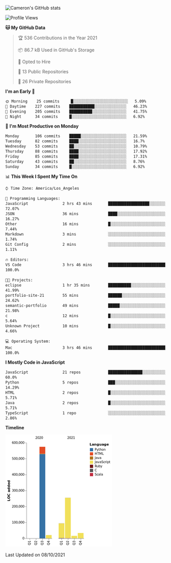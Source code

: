 ![Cameron's GitHub stats](https://github-readme-stats.vercel.app/api?username=gouldcs&show_icons=true&theme=great-gatsby&show_icons=true&count_private=true)


<!--START_SECTION:waka-->
![Profile Views](http://img.shields.io/badge/Profile%20Views-2-blue)

**🐱 My GitHub Data** 

> 🏆 536 Contributions in the Year 2021
 > 
> 📦 86.7 kB Used in GitHub's Storage 
 > 
> 💼 Opted to Hire
 > 
> 📜 13 Public Repositories 
 > 
> 🔑 26 Private Repositories  
 > 
**I'm an Early 🐤** 

```text
🌞 Morning    25 commits     █░░░░░░░░░░░░░░░░░░░░░░░░   5.09% 
🌆 Daytime    227 commits    ███████████░░░░░░░░░░░░░░   46.23% 
🌃 Evening    205 commits    ██████████░░░░░░░░░░░░░░░   41.75% 
🌙 Night      34 commits     █░░░░░░░░░░░░░░░░░░░░░░░░   6.92%

```
📅 **I'm Most Productive on Monday** 

```text
Monday       106 commits    █████░░░░░░░░░░░░░░░░░░░░   21.59% 
Tuesday      82 commits     ████░░░░░░░░░░░░░░░░░░░░░   16.7% 
Wednesday    53 commits     ██░░░░░░░░░░░░░░░░░░░░░░░   10.79% 
Thursday     88 commits     ████░░░░░░░░░░░░░░░░░░░░░   17.92% 
Friday       85 commits     ████░░░░░░░░░░░░░░░░░░░░░   17.31% 
Saturday     43 commits     ██░░░░░░░░░░░░░░░░░░░░░░░   8.76% 
Sunday       34 commits     █░░░░░░░░░░░░░░░░░░░░░░░░   6.92%

```


📊 **This Week I Spent My Time On** 

```text
⌚︎ Time Zone: America/Los_Angeles

💬 Programming Languages: 
JavaScript               2 hrs 43 mins       ██████████████████░░░░░░░   72.07% 
JSON                     36 mins             ████░░░░░░░░░░░░░░░░░░░░░   16.27% 
Other                    16 mins             █░░░░░░░░░░░░░░░░░░░░░░░░   7.44% 
Markdown                 3 mins              ░░░░░░░░░░░░░░░░░░░░░░░░░   1.74% 
Git Config               2 mins              ░░░░░░░░░░░░░░░░░░░░░░░░░   1.11%

🔥 Editors: 
VS Code                  3 hrs 46 mins       █████████████████████████   100.0%

🐱‍💻 Projects: 
eclipse                  1 hr 35 mins        ██████████░░░░░░░░░░░░░░░   41.99% 
portfolio-site-21        55 mins             ██████░░░░░░░░░░░░░░░░░░░   24.62% 
semantic-portfolio       49 mins             █████░░░░░░░░░░░░░░░░░░░░   21.98% 
c                        12 mins             █░░░░░░░░░░░░░░░░░░░░░░░░   5.64% 
Unknown Project          10 mins             █░░░░░░░░░░░░░░░░░░░░░░░░   4.66%

💻 Operating System: 
Mac                      3 hrs 46 mins       █████████████████████████   100.0%

```

**I Mostly Code in JavaScript** 

```text
JavaScript               21 repos            ███████████████░░░░░░░░░░   60.0% 
Python                   5 repos             ███░░░░░░░░░░░░░░░░░░░░░░   14.29% 
HTML                     2 repos             █░░░░░░░░░░░░░░░░░░░░░░░░   5.71% 
Java                     2 repos             █░░░░░░░░░░░░░░░░░░░░░░░░   5.71% 
TypeScript               1 repo              ░░░░░░░░░░░░░░░░░░░░░░░░░   2.86%

```


**Timeline**

![Chart not found](https://raw.githubusercontent.com/gouldcs/gouldcs/main/charts/bar_graph.png) 


 Last Updated on 08/10/2021
<!--END_SECTION:waka-->

<!--
**gouldcs/gouldcs** is a ✨ _special_ ✨ repository because its `README.md` (this file) appears on your GitHub profile.

Here are some ideas to get you started:

- 🔭 I’m currently working on ...
- 🌱 I’m currently learning ...
- 👯 I’m looking to collaborate on ...
- 🤔 I’m looking for help with ...
- 💬 Ask me about ...
- 📫 How to reach me: ...
- 😄 Pronouns: ...
- ⚡ Fun fact: ...
-->
